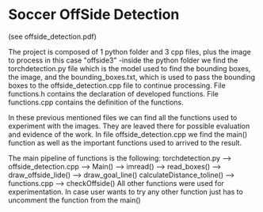 # Soccer OffSide Detection
(see offside_detection.pdf)

The project is composed of 1 python folder and 3 cpp files, plus the image to process in this case "offside3" -inside the python folder we find the torchdetection.py file which is the model used to find the bounding boxes,
the image, and the bounding_boxes.txt, which is used to pass the bounding boxes to the offside_detection.cpp file to continue processing.
File functions.h contains the declaration of developed functions. File functions.cpp contains the definition of the functions.

In these previous mentioned files we can find all the functions used to experiment with the images. They are leaved there for possible evaluation and evidence of the work. 
In file offside_detection.cpp we find the main() function as well as the important functions used to arrived to the result.

The main pipeline of functions is the following: torchdetection.py --> offside_detection.cpp --> Main() --> imread() --> read_boxes()
--> draw_offside_lide() --> draw_goal_line() calculateDistance_toline() --> functions.cpp --> checkOffside()
All other functions were used for experimentation. In case user wants to try any other
function just has to uncomment the function from the main()
